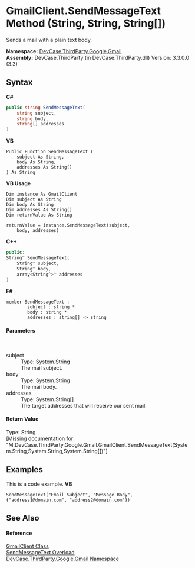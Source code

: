 # GmailClient.SendMessageText Method (String, String, String[])
 

Sends a mail with a plain text body.

**Namespace:**&nbsp;<a href="N_DevCase_ThirdParty_Google_Gmail">DevCase.ThirdParty.Google.Gmail</a><br />**Assembly:**&nbsp;DevCase.ThirdParty (in DevCase.ThirdParty.dll) Version: 3.3.0.0 (3.3)

## Syntax

**C#**<br />
``` C#
public string SendMessageText(
	string subject,
	string body,
	string[] addresses
)
```

**VB**<br />
``` VB
Public Function SendMessageText ( 
	subject As String,
	body As String,
	addresses As String()
) As String
```

**VB Usage**<br />
``` VB Usage
Dim instance As GmailClient
Dim subject As String
Dim body As String
Dim addresses As String()
Dim returnValue As String

returnValue = instance.SendMessageText(subject, 
	body, addresses)
```

**C++**<br />
``` C++
public:
String^ SendMessageText(
	String^ subject, 
	String^ body, 
	array<String^>^ addresses
)
```

**F#**<br />
``` F#
member SendMessageText : 
        subject : string * 
        body : string * 
        addresses : string[] -> string 

```


#### Parameters
&nbsp;<dl><dt>subject</dt><dd>Type: System.String<br />The mail subject.</dd><dt>body</dt><dd>Type: System.String<br />The mail body.</dd><dt>addresses</dt><dd>Type: System.String[]<br />The target addresses that will receive our sent mail.</dd></dl>

#### Return Value
Type: String<br />\[Missing <returns> documentation for "M:DevCase.ThirdParty.Google.Gmail.GmailClient.SendMessageText(System.String,System.String,System.String[])"\]

## Examples
This is a code example. 
**VB**<br />
``` VB
SendMessageText("Email Subject", "Message Body", {"address1@domain.com", "address2@domain.com"})
```


## See Also


#### Reference
<a href="T_DevCase_ThirdParty_Google_Gmail_GmailClient">GmailClient Class</a><br /><a href="Overload_DevCase_ThirdParty_Google_Gmail_GmailClient_SendMessageText">SendMessageText Overload</a><br /><a href="N_DevCase_ThirdParty_Google_Gmail">DevCase.ThirdParty.Google.Gmail Namespace</a><br />